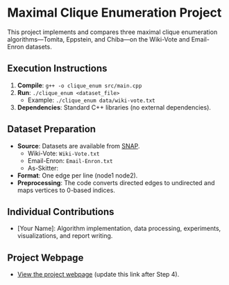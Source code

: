 # Maximal Clique Enumeration Project

This project implements and compares three maximal clique enumeration algorithms—Tomita, Eppstein, and Chiba—on the Wiki-Vote and Email-Enron datasets.

## Execution Instructions
1. **Compile**: `g++ -o clique_enum src/main.cpp`
2. **Run**: `./clique_enum <dataset_file>`
   - Example: `./clique_enum data/wiki-vote.txt`
3. **Dependencies**: Standard C++ libraries (no external dependencies).

## Dataset Preparation
- **Source**: Datasets are available from [SNAP](http://snap.stanford.edu/data/).
  - Wiki-Vote: `Wiki-Vote.txt`
  - Email-Enron: `Email-Enron.txt`
  - As-Skitter: 
- **Format**: One edge per line (node1 node2).
- **Preprocessing**: The code converts directed edges to undirected and maps vertices to 0-based indices.

## Individual Contributions
- [Your Name]: Algorithm implementation, data processing, experiments, visualizations, and report writing.

## Project Webpage
- [View the project webpage](https://username.github.io/clique-project) (update this link after Step 4).
